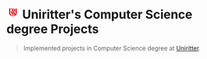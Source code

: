 # ![Uniritter Logo](.github/uniritter-logo.png) Uniritter's Computer Science degree Projects

> Implemented projects in Computer Science degree at [Uniritter](https://www.uniritter.edu.br/graduacao/ciencia-da-computacao).
